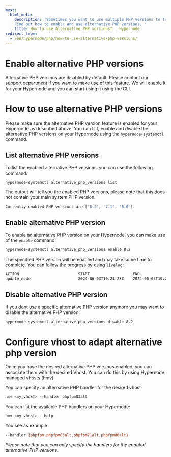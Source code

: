 ```yaml
---
myst:
  html_meta:
    description: 'Sometimes you want to use multiple PHP versions to test a Magento update as Example. 
    Find out how to enable and use alternative PHP versions. '
    title: How to use Alternative PHP versions? | Hypernode
redirect_from:
  - /en/hypernode/php/how-to-use-alternative-php-versions/
---
```


<!-- source: https://support.hypernode.com/en/hypernode/php/how-to-use-alternative-php-versions/ -->

# Enable alternative PHP versions
Alternative PHP versions are disabled by default. Please contact our support department if you want to make use of this feature. 
We will enable it for your Hypernode and you can start using it using the CLI.

# How to use alternative PHP versions
Please make sure the alternative PHP version feature is enabled for your Hypernode as described above.
You can list, enable and disable the alternative PHP versions on your Hypernode using the `hypernode-systemctl` command.

## List alternative PHP versions
To list the enabled alternative PHP versions, you can use the following command:
```bash
hypernode-systemctl alternative_php_versions list
```

The output will tell you the enabled PHP versions, please note that this does not contain your main system PHP version.

```bash
Currently enabled PHP versions are ['8.3', '7.1', '8.0'].
```


## Enable alternative PHP version
To enable an alternative PHP version on your Hypernode, you can make use of the `enable` command:

```bash
hypernode-systemctl alternative_php_versions enable 8.2
````

The specified PHP version will be enabled and may take some time to complete. You can follow the progress by using `livelog`:

```bash
ACTION                          START                   END                     STATE           TASKS   RUNNING
update_node                     2024-06-03T10:21:28Z    2024-06-03T10:21:32Z    running         7/9     php_update_node_to_update_flow
```

## Disable alternative PHP version
If you dont use a specific alternative PHP version anymore you may want to disable the alternative PHP version:

```bash
hypernode-systemctl alternative_php_versions disable 8.2
```

# Configure vhost to adapt alternative php version
Once you have the desired alternative PHP versions enabled, you can associate them with the desired Vhost.
You can do this by using Hypernode managed vhosts (hmv). 

You can specify an alternative PHP handler for the desired vhost:

```bash
hmv <my_vhost> --handler phpfpm83alt
```

You can list the available PHP handlers on your Hypernode:

```bash
hmv <my_vhost> --help
```

You see as example 
```bash
--handler {phpfpm,phpfpm83alt,phpfpm71alt,phpfpm80alt}
```

*Please note that you can only specify the handlers for the enabled alternative PHP versions.*
